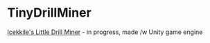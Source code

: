 # TinyDrillMiner

[Icekkile's Little Drill Miner](https://github.com/Icekkile/LittleDrillMiner) - in progress, made /w Unity game engine
